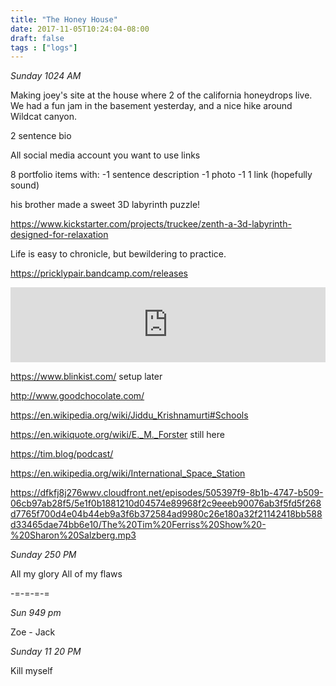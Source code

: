 ```yaml
---
title: "The Honey House"
date: 2017-11-05T10:24:04-08:00
draft: false
tags : ["logs"]
---
```



*Sunday 1024 AM*

Making joey's site at the house where 2 of the california honeydrops live. We had a fun jam in the basement yesterday, and a nice hike around Wildcat canyon.


2 sentence bio

All social media account you want to use links

8 portfolio items with:
-1 sentence description
-1 photo
-1 1 link (hopefully sound)



 his brother made a sweet 3D labyrinth puzzle!

 https://www.kickstarter.com/projects/truckee/zenth-a-3d-labyrinth-designed-for-relaxation



 Life is easy to chronicle, but bewildering to practice.


https://pricklypair.bandcamp.com/releases


<iframe style="border: 0; width: 100%; height: 120px;" src="https://bandcamp.com/EmbeddedPlayer/album=354518226/size=large/bgcol=ffffff/linkcol=0687f5/tracklist=false/artwork=small/transparent=true/" seamless><a href="http://pricklypair.bandcamp.com/album/now-you-know">Now You Know by Prickly Pair</a></iframe>



https://www.blinkist.com/ setup later


http://www.goodchocolate.com/


https://en.wikipedia.org/wiki/Jiddu_Krishnamurti#Schools


https://en.wikiquote.org/wiki/E._M._Forster still here


https://tim.blog/podcast/

https://en.wikipedia.org/wiki/International_Space_Station


https://dfkfj8j276wwv.cloudfront.net/episodes/505397f9-8b1b-4747-b509-06cb97ab28f5/5e1f0b1881210d04574e89968f2c9eeeb90076ab3f5fd5f268d7765f700d4e04b44eb9a3f6b372584ad9980c26e180a32f21142418bb588d33465dae74bb6e10/The%20Tim%20Ferriss%20Show%20-%20Sharon%20Salzberg.mp3


*Sunday 250 PM*


All my glory
All of my flaws

-=-=-=-=



*Sun 949 pm*

Zoe - Jack



*Sunday 11 20 PM*

Kill myself
